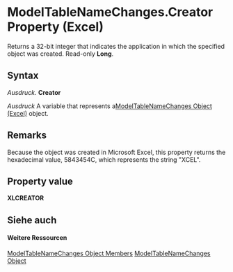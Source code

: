
# ModelTableNameChanges.Creator Property (Excel)

Returns a 32-bit integer that indicates the application in which the specified object was created. Read-only  **Long**.


## Syntax

 _Ausdruck_. **Creator**

 _Ausdruck_ A variable that represents a[ModelTableNameChanges Object (Excel)](78ecf42b-7ce5-b00a-a9c1-ba3fdc5b5731.md) object.


## Remarks

Because the object was created in Microsoft Excel, this property returns the hexadecimal value, 5843454C, which represents the string "XCEL".


## Property value

 **XLCREATOR**


## Siehe auch


#### Weitere Ressourcen


[ModelTableNameChanges Object Members](http://msdn.microsoft.com/library/241e9c2d-29ba-97a0-e20c-702ebd9b7b69%28Office.15%29.aspx)
[ModelTableNameChanges Object](78ecf42b-7ce5-b00a-a9c1-ba3fdc5b5731.md)